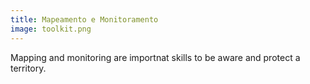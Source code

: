 ```yaml
---
title: Mapeamento e Monitoramento
image: toolkit.png
---
```


Mapping and monitoring are importnat skills to be aware and protect a territory.

<app-button :color="true" target="_self" link="apps/mapeo" text="Download Mapeo"></app-button>
<app-button target="_self" link="mapping-and-monitoring#Documentation" text="Read documentation"></app-button>
